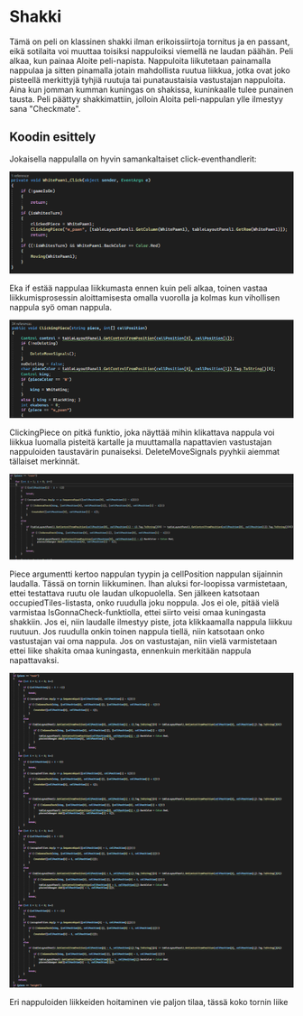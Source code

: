 # Shakki

Tämä on peli on klassinen shakki ilman erikoissiirtoja tornitus ja en passant, eikä sotilaita voi muuttaa toisiksi 
nappuloiksi viemellä ne laudan päähän. Peli alkaa, kun painaa Aloite peli-napista. Nappuloita liikutetaan painamalla
nappulaa ja sitten pinamalla jotain mahdollista ruutua liikkua, jotka ovat joko pisteellä merkittyjä tyhjiä ruutuja
tai punataustaisia vastustajan nappuloita. Aina kun jomman kumman kuningas on shakissa, kuninkaalle tulee punainen
tausta. Peli päättyy shakkimattiin, jolloin Aloita peli-nappulan ylle ilmestyy sana "Checkmate".

## Koodin esittely

Jokaisella nappulalla on hyvin samankaltaiset click-eventhandlerit:

![screenshot](images/white_pawn.png)

Eka if estää nappulaa liikkumasta ennen kuin peli alkaa, toinen vastaa liikkumisprosessin aloittamisesta omalla
vuorolla ja kolmas kun vihollisen nappula syö oman nappula.

![screenshot](images/clicking_piece.png)

ClickingPiece on pitkä funktio, joka näyttää mihin klikattava nappula voi liikkua luomalla pisteitä kartalle ja 
muuttamalla napattavien vastustajan nappuloiden taustavärin punaiseksi. DeleteMoveSignals pyyhkii aiemmat tällaiset 
merkinnät.

![screenshot](images/rook_closeup.png)

Piece argumentti kertoo nappulan tyypin ja cellPosition nappulan sijainnin laudalla. Tässä on tornin liikkuminen.
Ihan aluksi for-loopissa varmistetaan, ettei testattava ruutu ole laudan ulkopuolella. Sen jälkeen katsotaan
occupiedTiles-listasta, onko ruudulla joku noppula. Jos ei ole, pitää vielä varmistaa IsGonnaCheck-funktiolla,
ettei siirto veisi omaa kuningasta shakkiin. Jos ei, niin laudalle ilmestyy piste, jota klikkaamalla nappula
liikkuu ruutuun. Jos ruudulla onkin toinen nappula tiellä, niin katsotaan onko vastustajan vai oma nappula. Jos on
vastustajan, niin vielä varmistetaan ettei liike shakita omaa kuningasta, ennenkuin merkitään nappula napattavaksi.

![sreenshot](images/rook_all.png)

Eri nappuloiden liikkeiden hoitaminen vie paljon tilaa, tässä koko tornin liike
